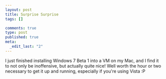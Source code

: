 ```yaml
--- 
layout: post
title: Surprise Surprise
tags: []

comments: true
type: post
published: true
meta: 
  _edit_last: "2"
---
```

I just finished installing Windows 7 Beta 1 into a VM on my Mac, and I find it to not only be inoffensive, but actually quite nice! Well worth the hour or two necessary to get it up and running, especially if you're using Vista :P
